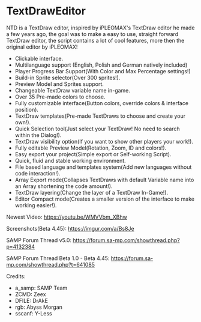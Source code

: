 # TextDrawEditor
NTD is a TextDraw editor, inspired by iPLEOMAX's TextDraw editor he made a few years ago, the goal was to make a easy to use, straight forward TextDraw editor, the script contains a lot of cool features, more then the original editor by iPLEOMAX!

- Clickable interface.
- Multilanguage support (English, Polish and German natively included)
- Player Progress Bar Support(With Color and Max Percentage settings!)
- Build-in Sprite selector(Over 300 sprites!).
- Preview Model and Sprites support.
- Changeable TextDraw variable name in-game.
- Over 35 Pre-made colors to choose.
- Fully customizable interface(Button colors, override colors & interface position).
- TextDraw templates(Pre-made TextDraws to choose and create your own!).
- Quick Selection tool(Just select your TextDraw! No need to search within the Dialog!).
- TextDraw visibility option(If you want to show other players your work!).
- Fully editable Preview Model(Rotation, Zoom, ID and colors!).
- Easy export your project(Simple export or Self-working Script).
- Quick, fluid and stable working environment.
- File based language and templates system(Add new languages without code interaction!).
- Array Export mode(Collapses TextDraws with default Variable name into an Array shortening the code amount!).
- TextDraw layering(Change the layer of a TextDraw In-Game!).
- Editor Compact mode(Creates a smaller version of the interface to make working easier!).

Newest Video: https://youtu.be/WMVVbm_XBhw

Screenshots(Beta 4.45): https://imgur.com/a/Bs8Je

SAMP Forum Thread v5.0: https://forum.sa-mp.com/showthread.php?p=4132384

SAMP Forum Thread Beta 1.0 - Beta 4.45: https://forum.sa-mp.com/showthread.php?t=641085

Credits:
- a_samp: SAMP Team
- ZCMD: Zeex
- DFILE: DrAkE
- rgb: Abyss Morgan
- sscanf: Y-Less
